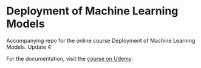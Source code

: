 # Deployment of Machine Learning Models
Accompanying repo for the online course Deployment of Machine Learning Models.
Update 4

For the documentation, visit the [course on Udemy](https://www.udemy.com/deployment-of-machine-learning-models/?couponCode=TIDREPO).
